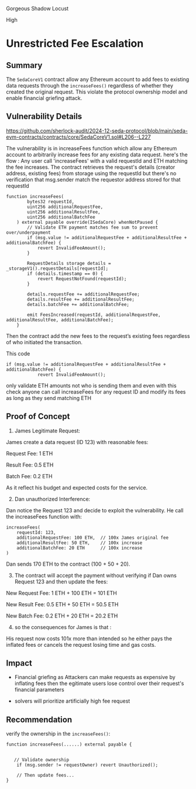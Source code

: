 Gorgeous Shadow Locust

High

# Unrestricted Fee Escalation




##  Summary
The `SedaCoreV1` contract allow any Ethereum account to add fees to existing data requests through the `increaseFees()` regardless of whether they created the original request. This violate the protocol ownership model and enable financial griefing attack.



## **Vulnerability Details**

https://github.com/sherlock-audit/2024-12-seda-protocol/blob/main/seda-evm-contracts/contracts/core/SedaCoreV1.sol#L206--L227


The vulnerability is in increaseFees function which allow any Ethereum account to arbitrarily increase fees for any existing data request.
 here's the flow :
Any user call 'increaseFees' with a valid requestId and ETH matching the fee increases.
The contract retrieves the request's details (creator address, existing fees) from storage using the requestId but there's no verification that msg.sender match the requestor address stored for that requestId 
```solidity
function increaseFees(
        bytes32 requestId,
        uint256 additionalRequestFee,
        uint256 additionalResultFee,
        uint256 additionalBatchFee
    ) external payable override(ISedaCore) whenNotPaused {
        // Validate ETH payment matches fee sum to prevent over/underpayment
        if (msg.value != additionalRequestFee + additionalResultFee + additionalBatchFee) {
            revert InvalidFeeAmount();
        }

        RequestDetails storage details = _storageV1().requestDetails[requestId];
        if (details.timestamp == 0) {
            revert RequestNotFound(requestId);
        }

        details.requestFee += additionalRequestFee;
        details.resultFee += additionalResultFee;
        details.batchFee += additionalBatchFee;

        emit FeesIncreased(requestId, additionalRequestFee, additionalResultFee, additionalBatchFee);
    }
```

Then the contract add the new fees to the request’s existing fees regardless of who initiated the transaction.

This code
```solidity
if (msg.value != additionalRequestFee + additionalResultFee + additionalBatchFee) {
            revert InvalidFeeAmount();
```
only validate ETH amounts not who is sending them and even with this check anyone can call increaseFees for any request ID and modify its fees as long as they send matching ETH

## **Proof of Concept**

1. James Legitimate Request:

James create a data request (ID 123) with reasonable fees:

Request Fee: 1 ETH

Result Fee: 0.5 ETH

Batch Fee: 0.2 ETH

As it reflect his budget and expected costs for the service.

2. Dan unauthorized Interference:

Dan notice the Request 123 and decide to exploit the vulnerability.
He call the increaseFees function with:

```solidity
increaseFees(
    requestId: 123,
    additionalRequestFee: 100 ETH,  // 100x James original fee
    additionalResultFee: 50 ETH,    // 100x increase
    additionalBatchFee: 20 ETH      // 100x increase
)
```
Dan sends 170 ETH to the contract (100 + 50 + 20).

3. The contract will accept the payment without verifying if Dan owns Request 123 and then update the fees:

New Request Fee: 1 ETH + 100 ETH = 101 ETH

New Result Fee: 0.5 ETH + 50 ETH = 50.5 ETH

New Batch Fee: 0.2 ETH + 20 ETH = 20.2 ETH

4. so the consequences for James is that :

His request now costs 101x more than intended so he either pays the inflated fees or cancels the request losing time and gas costs.

## **Impact**

                           
- Financial griefing as Attackers can make requests as expensive by inflating fees then the egitimate users lose control over their request's financial parameters   

- solvers  will prioritize artificially high fee request 
  
 

## **Recommendation**
  
verify the ownership in the  `increaseFees()`:

```solidity
function increaseFees(......) external payable {
  
    
   // Validate ownership
    if (msg.sender != requestOwner) revert Unauthorized();
    
    // Then update fees...
}
```

